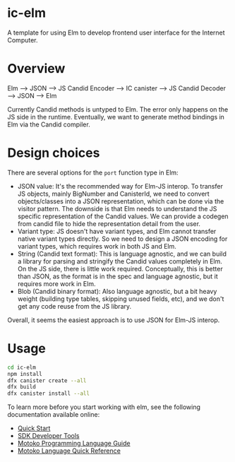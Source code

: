 # ic-elm

A template for using Elm to develop frontend user interface for the Internet Computer.

# Overview

Elm --> JSON --> JS Candid Encoder --> IC canister --> JS Candid Decoder --> JSON --> Elm

Currently Candid methods is untyped to Elm. The error only happens on the JS side in the runtime.
Eventually, we want to generate method bindings in Elm via the Candid compiler.

# Design choices

There are several options for the `port` function type in Elm:

* JSON value: It's the recommended way for Elm-JS interop. To transfer JS objects, mainly BigNumber and CanisterId, we need to convert objects/classes into a JSON representation, which can be done via the visitor pattern. The downside is that Elm needs to understand the JS specific representation of the Candid values. We can provide a codegen from candid file to hide the representation detail from the user.
* Variant type: JS doesn't have variant types, and Elm cannot transfer native variant types directly. So we need to design a JSON encoding for variant types, which requires work in both JS and Elm.
* String (Candid text format): This is language agnostic, and we can build a library for parsing and stringify the Candid values completely in Elm. On the JS side, there is little work required. Conceptually, this is better than JSON, as the format is in the spec and language agnostic, but it requires more work in Elm.
* Blob (Candid binary format): Also language agnostic, but a bit heavy weight (building type tables, skipping unused fields, etc), and we don't get any code reuse from the JS library.

Overall, it seems the easiest approach is to use JSON for Elm-JS interop.

# Usage 

```bash
cd ic-elm
npm install
dfx canister create --all
dfx build
dfx canister install --all
```

To learn more before you start working with elm, see the following documentation available online:

- [Quick Start](https://sdk.dfinity.org/docs/quickstart/quickstart.html)
- [SDK Developer Tools](https://sdk.dfinity.org/docs/developers-guide/sdk-guide.html)
- [Motoko Programming Language Guide](https://sdk.dfinity.org/docs/language-guide/motoko.html)
- [Motoko Language Quick Reference](https://sdk.dfinity.org/docs/language-guide/language-manual.html)
